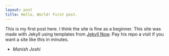 ```yaml
---
layout: post
title: Hello, World! First post.
---
```


This is my first post here. I think the site is fine as a beginner. This site was made with Jekyll using templates from [Jekyll Now](https://github.com/barryclark/jekyll-now). Pay his repo a visit if you want a site like this in minutes.

- *Manish Joshi*
